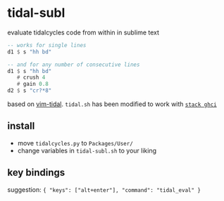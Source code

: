 # tidal-subl

evaluate tidalcycles code from within in sublime text

```haskell
-- works for single lines
d1 $ s "hh bd"

-- and for any number of consecutive lines
d1 $ s "hh bd"
   # crush 4
   # gain 0.8
d2 $ s "cr?*8"
```

based on [vim-tidal](https://github.com/munshkr/vim-tidal). `tidal.sh` has been modified to work with [`stack ghci`](https://www.haskellstack.org/)


## install

- move `tidalcycles.py` to `Packages/User/`
- change variables in `tidal-subl.sh` to your liking


## key bindings

suggestion: `{ "keys": ["alt+enter"], "command": "tidal_eval" }`
